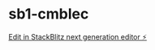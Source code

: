 # sb1-cmblec

[Edit in StackBlitz next generation editor ⚡️](https://stackblitz.com/~/github.com/srinivasthadi/sb1-cmblec)